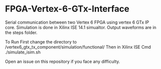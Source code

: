 # FPGA-Vertex-6-GTx-Interface
Serial communication between two Vertex 6 FPGA using vertex 6 GTx IP core. Simulation is done in Xilinx ISE 14.1 simualtor. Output waveforms are in the steps folder.

To Run
First change the directory to /vertex6_gtx_tx_component/simulation/functional/
Then in Xilinx ISE Cmd 
./simulate_isim.sh




Open an issue on this repository if you face any difficulty.
